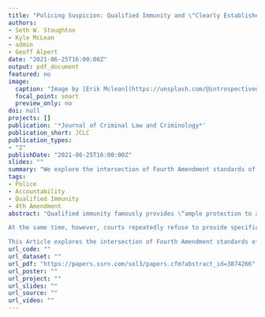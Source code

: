 ```yaml
---
title: "Policing Suspicion: Qualified Immunity and \"Clearly Established\" Standards of Proof"
authors:
- Seth W. Stoughton
- Kyle McLean
- admin
- Geoff Alpert
date: "2021-06-25T16:00:00Z"
output: pdf_document
featured: no
image:
  caption: "Image by [Erik Mclean](https://unsplash.com/@introspectivedsgn) on [Unsplash](https://unsplash.com/photos/V79loOjFOLA)"
  focal_point: smart
  preview_only: no
doi: null
projects: []
publication: '*Journal of Criminal Law and Criminology*'
publication_short: JCLC
publication_types: 
- "2"
publishDate: "2021-06-25T16:00:00Z"
slides: ""
summary: "We explore the intersection of Fourth Amendment standards of proof and the \“clearly established\” prong of qualified immunity."
tags:
- Police
- Accountability
- Qualified Immunity
- 4th Amendment
abstract: "Qualified immunity famously provides \“ample protection to all but the plainly incompetent or those who knowingly violate the law.\” The doctrine insulates officers who violate constitutional rights from civil liability unless existing caselaw was so “clearly established” that every reasonable officer would have known at the time that the police action in question was unlawful. This demanding inquiry requires a high degree of specificity; a prior case with what legal scholar Joanna Schwartz has called \“virtually identical facts.\”

At the same time, however, courts repeatedly refuse to provide specific definitions of the most important legal thresholds for police action: reasonable suspicion and probable cause. Indeed, the Supreme Court rejected—repeatedly—any attempt to quantify or carefully demarcate the boundaries of the Fourth Amendment standards of proof, except to emphasize that they require no more than a \“fair probability\” or a \“moderate chance\” that an officer’s suspicions are correct. As a result, the legal predicates for coercive or invasive police actions like detentions, frisks, searches, and arrests are not only deferential, they are operationalized at a low level of certainty.

This Article explores the intersection of Fourth Amendment standards of proof and the \“clearly established\” prong of qualified immunity. It illustrates how the juxtaposition of the Court’s insistence on a low level of specificity for the development of suspicion and a high degree of specificity for the imposition of liability makes it exceedingly difficult to hold officers accountable for violating constitutional rights. And it offers both a path for future research into the development of suspicion and suggestions for methods that police agencies can use to improve the development and articulation of suspicion. Ultimately, it contends that policing in the 21st century must take seriously the idea that the Constitution is a floor, not a ceiling, and it calls for the development of more rigorous standards for police actions."
url_code: ""
url_dataset: ""
url_pdf: "https://papers.ssrn.com/sol3/papers.cfm?abstract_id=3874266"
url_poster: ""
url_project: ""
url_slides: ""
url_source: ""
url_video: ""
---
```

